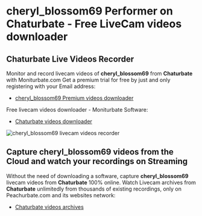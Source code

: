 # cheryl_blossom69 Performer on Chaturbate - Free LiveCam videos downloader

## Chaturbate Live Videos Recorder

Monitor and record livecam videos of **cheryl_blossom69** from **Chaturbate** with Moniturbate.com
Get a premium trial for free by just and only registering with your Email address:
* [cheryl_blossom69 Premium videos downloader](https://moniturbate.com/request-demo-licence-key.html)

Free livecam videos downloader - Moniturbate Software:
* [Chaturbate videos downloader](https://moniturbate.com/moniturbate-download-software.html)

![cheryl_blossom69 livecam videos recorder](https://peachurnet.com/templates/moniturbate-software.png)


## Capture cheryl_blossom69 videos from the Cloud and watch your recordings on Streaming

Without the need of downloading a software, capture **cheryl_blossom69** livecam videos from **Chaturbate** 100% online.
Watch Livecam archives from **Chaturbate** unlimitedly from thousands of existing recordings, only on Peachurbate.com and its websites network:
* [Chaturbate videos archives](https://peachurnet.com/)